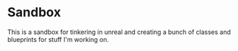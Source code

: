 # Sandbox
 This is a sandbox for tinkering in unreal and creating a bunch of classes and blueprints for stuff I'm working on.
